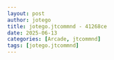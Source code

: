 ```yaml
---
layout: post
author: jotego
title: jotego.jtcommnd - 41268ce
date: 2025-06-13
categories: [Arcade, jtcommnd]
tags: [jotego.jtcommnd]
---
```


